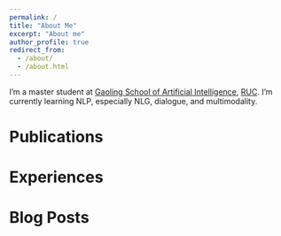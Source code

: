 ```yaml
---
permalink: /
title: "About Me"
excerpt: "About me"
author_profile: true
redirect_from: 
  - /about/
  - /about.html
---
```


I’m a master student at [Gaoling School of Artificial Intelligence](http://ai.ruc.edu.cn/), [RUC](https://www.ruc.edu.cn/). I’m currently learning NLP, especially NLG, dialogue, and multimodality.


# Publications



# Experiences





# Blog Posts


